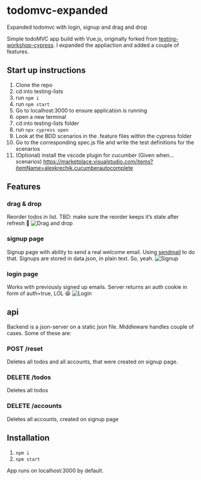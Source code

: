 # todomvc-expanded
Expanded todomvc with login, signup and drag and drop

Simple todoMVC app build with Vue.js, originally forked from [testing-workshop-cypress](https://github.com/cypress-io/testing-workshop-cypress). I expanded the appliaction and added a couple of features.

## Start up instructions

1. Clone the repo
2. cd into testing-lists
3. run `npm i`
4. run `npm start`
5. Go to localhost:3000 to ensure application is running
6. open a new terminal 
7. cd into testing-lists folder
8. run `npx cypress open`
9. Look at the BDD scenarios in the .feature files within the cypress folder
10. Go to the corresponding spec.js file and write the test definitions for the scenarios
11. (Optional) install the vscode plugin for cucumber (Given when... scenarios) https://marketplace.visualstudio.com/items?itemName=alexkrechik.cucumberautocomplete

## Features
### drag & drop
Reorder todos in list.
TBD: make sure the reorder keeps it’s state after refresh 🙂
![Drag and drop](/img/dragndrop.gif "Drag and drop")

### signup page
Signup page with ability to send a real welcome email. Using [sendmail](https://www.npmjs.com/package/sendmail) to do that. Signups are stored in data.json, in plain text. So, yeah.
![Signup](/img/signup.png "Signup")

### login page
Works with previously signed up emails. Server returns an auth cookie in form of auth=true, LOL 😆
![Login](/img/login.png "Login")

## api
Backend is a json-server on a static json file. Middleware handles couple of cases. Some of these are:

### POST /reset
Deletes all todos and all accounts, that were created on signup page.

### DELETE /todos
Deletes all todos

### DELETE /accounts
Deletes all accounts, created on signup page

## Installation
1. `npm i`
2. `npm start`

App runs on localhost:3000 by default.